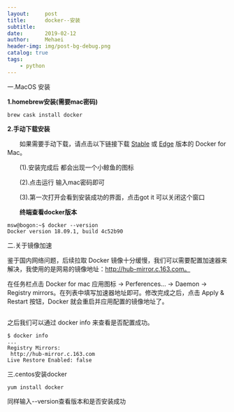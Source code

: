 ```yaml
---
layout:     post
title:      docker--安装
subtitle:   
date:       2019-02-12
author:     Mehaei
header-img: img/post-bg-debug.png
catalog: true
tags:
    - python
---
```

一.MacOS 安装

**1.homebrew安装(需要mac密码)**

```
brew cask install docker
```

**2.手动下载安装**

　　如果需要手动下载，请点击以下链接下载 [Stable](https://download.docker.com/mac/stable/Docker.dmg) 或 [Edge](https://download.docker.com/mac/edge/Docker.dmg) 版本的 Docker for Mac。

　　(1).安装完成后 都会出现一个小鲸鱼的图标

　　(2).点击运行 输入mac密码即可

　　(3).第一次打开会看到安装成功的界面，点击got it 可以关闭这个窗口

　　**终端查看docker版本**

```
msw@bogon:~$ docker --version
Docker version 18.09.1, build 4c52b90
```

二.关于镜像加速

鉴于国内网络问题，后续拉取 Docker 镜像十分缓慢，我们可以需要配置加速器来解决，我使用的是网易的镜像地址：http://hub-mirror.c.163.com。

在任务栏点击 Docker for mac 应用图标 -> Perferences... -> Daemon -> Registry mirrors。在列表中填写加速器地址即可。修改完成之后，点击 Apply & Restart 按钮，Docker 就会重启并应用配置的镜像地址了。

<img src="https://img2018.cnblogs.com/blog/1432315/201902/1432315-20190212112419845-917308132.png" alt="" />

之后我们可以通过 docker info 来查看是否配置成功。

```
$ docker info
...
Registry Mirrors:
 http://hub-mirror.c.163.com
Live Restore Enabled: false
```

三.centos安装docker

```
yum install docker
```

同样输入--version查看版本和是否安装成功

